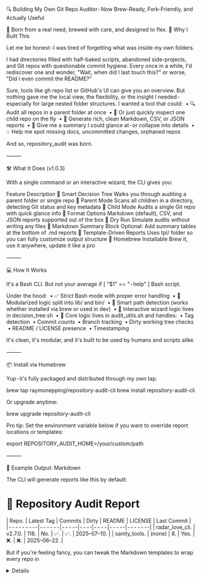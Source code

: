 🔍 Building My Own Git Repo Auditor - Now Brew-Ready, Fork-Friendly, and Actually Useful

🧠 Born from a real need, brewed with care, and designed to flex.
🤔 Why I Built This

Let me be honest - I was tired of forgetting what was inside my own folders.

I had directories filled with half-baked scripts, abandoned side-projects, and Git repos with questionable commit hygiene. Every once in a while, I'd rediscover one and wonder, "Wait, when did I last touch this?" or worse, "Did I even commit the README?"

Sure, tools like gh repo list or GitHub's UI can give you an overview. But nothing gave me the local view, the flexibility, or the insight I needed - especially for large nested folder structures. I wanted a tool that could:
 • 🔍 Audit all repos in a parent folder at once
 • 🧪 Or just quickly inspect one child repo on the fly
 • 📄 Generate rich, clean Markdown, CSV, or JSON reports
 • 🧾 Give me a summary I could glance at - or collapse into details
 • 💡 Help me spot missing docs, uncommitted changes, orphaned repos

And so, repository_audit was born.

⸻

🛠️ What It Does (v1.0.3)

With a single command or an interactive wizard, the CLI gives you:

Feature Description
🧠 Smart Decision Tree Walks you through auditing a parent folder or single repo
📁 Parent Mode Scans all children in a directory, detecting Git status and key metadata
🧒 Child Mode Audits a single Git repo with quick glance info
📄 Format Options Markdown (default), CSV, and JSON reports supported out of the box
🧪 Dry Run Simulate audits without writing any files
🧾 Markdown Summary Block Optional: Add summary tables at the bottom of .md reports
🧩 Template-Driven Reports Uses tpl/ folder so you can fully customize output structure
🍺 Homebrew Installable Brew it, use it anywhere, update it like a pro

⸻

💻 How It Works

It's a Bash CLI. But not your average if [ "$1" == " - help" ] Bash script.

Under the hood:
 • ✅ Strict Bash mode with proper error handling
 • 🔗 Modularized logic split into lib/ and bin/
 • 📂 Smart path detection (works whether installed via brew or used in dev)
 • 🧠 Interactive wizard logic lives in decision_tree.sh
 • 🧰 Core logic lives in audit_utils.sh and handles:
 • Tag detection
 • Commit counts
 • Branch tracking
 • Dirty working tree checks
 • README / LICENSE presence
 • Timestamping

It's clean, it's modular, and it's built to be used by humans and scripts alike.

⸻

📦 Install via Homebrew

Yup - it's fully packaged and distributed through my own tap.

brew tap raymonepping/repository-audit-cli
brew install repository-audit-cli

Or upgrade anytime:

brew upgrade repository-audit-cli

Pro tip: Set the environment variable below if you want to override report locations or templates:

export REPOSITORY_AUDIT_HOME=/your/custom/path

⸻

🧪 Example Output: Markdown

The CLI will generate reports like this by default:

# 🧾 Repository Audit Report

| Repo. | Latest Tag | Commits | Dirty | README | LICENSE | Last Commit |
| -  -  -  -  -  -  -  - -| -  -  -  -  -  - | -  -  -  - -| -  -  - -| -  -  -  - | -  -  -  - -| -  -  -  -  -  - -|
| radar_love_cli. | v2.7.0. | 118. | No. | ✅. | ✅. | 2025–07–10. |
| sanity_tools. | (none) | 8. | Yes. | ❌. | ❌. | 2025–06–22. |

But if you're feeling fancy, you can tweak the Markdown templates to wrap every repo in <details> blocks. Collapse less important details, highlight errors, or create a GitHub-friendly export - it's all powered by the tpl/ system.

The templates are decoupled from the logic - meaning the tool is as flexible as you need it to be.

⸻

🎯 Why "Parent" vs "Child" Mode Matters

Let's talk real use cases:
 • 🗃 Parent Mode: You've got a directory like ~/Projects with 20+ subfolders. Some are full repos, some aren't. You forgot what's in half of them. repository_audit tells you which ones:
 • Are valid Git repos
 • Have recent commits
 • Are still on main or tracking remote branches
 • Are missing documentation
 • Are dirty and probably deserve a push (👀)
 • 🧒 Child Mode: You're working on a single repo and want a quick overview - tag status, commit count, is it dirty, etc. Great for quick checks or integrating into a pre-release checklist.

Both modes are useful. That's why they both exist.

⸻

🧩 The Power of Templates

Most tools hardcode their output.

Not this one.

The CLI ships with template files:
 • audit_report_md.tpl
 • audit_report_csv.tpl
 • audit_report_json.tpl

You can:
 • 📦 Replace them to customize the layout
 • 🔧 Extend them to include new fields
 • 🧪 Preview formatting changes without touching the core logic

Template-based reporting means anyone can fork the tool and make it their own - without breaking the CLI.

⸻

🌍 Forkability & Extendability

This project was designed from day one to be fork-friendly. You can:
 • 🍴 Clone or fork the GitHub repo
 • ✏️ Tweak the tpl/ templates to your own liking
 • 🔄 Extend the core audit logic with your own lib/*.sh functions
 • 🍺 Package and tap your own version via Homebrew (brew tap myname/mycli)

And since the official templates and logic are versioned separately, your version won't interfere with mine.

⸻

🧑‍🎨 UX Plans for the Future

While v1.0.3 is already solid, I have big plans for polishing the experience.

Here's what's coming next:

✅ 1. Group Columns Logically

Prioritize the most useful fields: Repo, Tag, Commits, Dirty.

✅ 2. Collapse "Yes/No" Fields

Instead of verbose columns like README, LICENSE, Docs, compress them into a single "📄 Docs Status" column with emojis.

✅ 3. Add Markdown <details> Sections

Hide extended details for each repo in collapsible blocks - perfect for large audits.

✅ 4. Compact Table, Verbose Details Mode

Let users pick between a minimal table + detailed block style vs. full-table layouts.

All made possible by our template-first architecture.

⸻

🧠 Final Thoughts

This isn't just a fun side project.

It's a real, usable, brew-installable CLI - designed to audit your Git repos, detect red flags, and generate beautiful, exportable reports.

It helps you:
 • Keep track of what you own
 • Avoid neglected or misconfigured projects
 • Document what matters
 • Automate better with Bash

⸻

🚀 Try it Yourself

brew tap raymonepping/repository-audit-cli
brew install repository-audit-cli
repository_audit  - help

Or just run:

repository_audit

And follow the wizard. It's friendly. Promise. 🤖

⸻

🧭 Next Steps

I'm planning to:
 • Add test coverage for more edge cases
 • Polish the CSV/JSON report formatting
 • Add GitHub Actions support to auto-run audits on PRs
 • Possibly ship it as part of a broader repo hygiene toolkit

⸻

🧠 Born from How I Use AI as My DevOps Copilot

🤖 Powered by Sally  -  my AI DevOps copilot
🚀 Because automation should automate itself

📘 Journey recap: Turning From 50 Shades of Red into Blue

⸻
🧠 From Forgotten Repos to Auditable Gold: Why I Built repository_audit

"You ever open a folder and think… wait, what was this project again? Yeah. Same."

That realization - mixed with some healthy shame and curiosity - led me down a rabbit hole that became repository_audit. A Homebrew-installable CLI tool that helps you quickly understand, document, and track the state of your Git repositories - whether it's one, or an entire forgotten family tree of them.

⸻

🧩 Why I Built It

I've lost count of how often I ended up in a local folder with 30+ projects and no idea what's still active, which ones are dirty, which have a README, or whether they've been updated in the last year.

Yes, I could've written a throwaway Bash loop - but that's not the point.

I wanted something:
 • That anyone can install and run
 • That looks good in Markdown
 • That supports CSV/JSON exports for tracking
 • That I could share, use, and forget - until I need it again

Enter repository_audit.

⸻

🛠️ What It Does - and What Makes It Shine

While tools like the gh CLI and git plumbing commands can give you raw data, they don't:
 • Give you clean, human-readable reports
 • Bundle output into shareable .md, .csv, or .json
 • Provide summary blocks or allow toggling verbosity
 • Include a decision tree wizard to guide the UX
 • Ship via Homebrew so you can brew install and go

That's where this shines. It's opinionated. But flexible. And installable with a single line.

⸻

🧪 Key Features
 • ✅ Parent Mode: Scan a whole folder full of Git repos
 • 📦 Child Mode: Audit a single repository quickly
 • 📄 Export Formats:  - format markdown, csv, or json
 • 🔍 Dry Run support: simulate before writing files
 • 🧾 Summary Block: markdown footer with key stats
 • 🧠 Interactive Wizard: no need to memorize flags

Whether you're curating a GitHub portfolio, auditing a codebase, or just trying to clean up your ~/projects, this CLI helps you see what's what in seconds.

⸻

💡 UX That Asks, Not Assumes

Not everyone wants to remember flags. Sometimes you just want to run:

repository_audit

…and be guided.

So that's what it does. If no flags are passed, the CLI starts an interactive decision tree, asking you:
 • What you want to scan
 • What format to export
 • Whether to simulate or write files
 • Whether to include a summary

Power users can still go full CLI with  - parent,  - outdir, and  - format, but the wizard mode makes it friendly for casual use too.

⸻

📊 Example Use Case: Audit All Projects in a Folder

repository_audit  - parent ~/Documents/Git  - outdir ~/Desktop  - format markdown

You'll get a timestamped Markdown report like:

## 📁 Repo Audit - 2025–07–13

| Repository. | Commits | Branches | Dirty | README | License | Last Commit |
| -  -  -  -  -  -  -  -  - -| -  -  -  - -| -  -  -  -  - | -  -  - -| -  -  -  - | -  -  -  - -| -  -  -  -  -  - -|
| repository_audit. | 146. | 2. | No. | ✅. | ✅. | 2025–07–13. |
| radar_love_cli. | 378. | 3. | Yes. | ✅. | ✅. | 2025–07–10. |

Yes - it's going to get prettier. More on that soon.

⸻

🛣️ The Road Ahead

We're just getting started.

Here's what's cooking for upcoming versions:
 • ✨ Collapsible <details> sections in Markdown
 • 🧠 Grouped columns and compact visual layout
 • 📛 Badge support for README, LICENSE, Tests, etc.
 • 📊 Cross-repo summaries like most stale, most active
 • ☁️ Optional GitHub API support (for public repos)

Oh - and of course, all of this is driven by templating. Meaning every format (.md, .csv, .json) is tweakable via tpl/ so you can customize, override, or extend it yourself.

⸻

🧪 Dev-friendly, Brew-installable

This was never meant to stay locked to my local machine.

brew tap raymonepping/repository-audit-cli
brew install repository-audit-cli

Or update via:

brew upgrade repository-audit-cli

The formula handles paths correctly and supports REPOSITORY_AUDIT_HOME overrides if you're developing locally.

⸻

🤝 In Closing: It's For You. And Me.

Whether you're:
 • Auditing legacy code
 • Preparing a compliance snapshot
 • Cleaning your repo graveyard
 • Or just making peace with the chaos of your dev folders…

This tool gives you clarity, fast.

And for me? It's become a habit. A simple way to reconnect with code I forgot I wrote, and start owning it again.

⸻

🚀 Want to Contribute?

PRs welcome. Ideas welcome. Feedback welcome. This is just v1.0.x - the real fun begins now.

And remember:

"You can't improve what you don't know you have."

⸻
🚀 Bringing Git Repository Audits into the Future

Have you ever looked at a massive folder filled with numerous Git repositories and thought: "Do I even remember what's in here? Are they up-to-date? Which of these still lack proper documentation or licenses?" I sure have. As a DevOps engineer and automation enthusiast, I love structure, clarity, and above all - automation.

Let me introduce you to a tool that brings all these things neatly together: repository_audit.

⸻

🌟 The Problem: The Chaos of Git Management

I often found myself facing two recurring challenges:
 • Parent-level audits: Navigating folders with dozens (sometimes even hundreds!) of Git repositories, and quickly understanding their overall health.
 • Child-level audits: Needing a lightning-fast overview of just one single repository's status, especially when I'm about to hand it off, archive it, or start working on it again.

Sure, there are tools like git status and various GitHub integrations that can handle isolated pieces of the puzzle. But there wasn't a straightforward, flexible tool that could swiftly provide clear insights - especially not in multiple formats.

So I decided to create my own, streamlined CLI toolkit to fill that gap.

⸻

🛠 My Solution: Meet repository_audit

With repository_audit, you get a single, unified CLI that's flexible enough to adapt to both broad and narrow scopes of audits - depending on your needs.

What makes it special?
 • 📂 Flexible Audit Scopes: Audit entire parent directories with ease, or zero in on a specific repository. Sometimes you just forget about your 'children', and having the ability to audit them all at once feels like parenting done right.
 • 📋 Multi-Format Reporting: JSON, CSV, and Markdown support out-of-the-box. JSON and CSV make data integrations effortless, and Markdown provides beautiful, readable documentation for human reviewers.
 • 🎛 Template-driven Reports: The Markdown format is entirely driven by flexible templates (tpl files). That means your reports evolve alongside your needs, and customization is limitless.
 • 💎 Brew Integration: It's not just a script - it's now a Homebrew CLI! One brew install command, and your entire audit toolkit is installed. I love convenience, and I bet you do too.
 • 🌟 Interactive Decision Tree: No need to remember cryptic flags. Just type repository_audit and let the intuitive, interactive wizard guide you step-by-step. Simplicity meets power, wrapped in a smooth UX.

⸻

🎨 An Elegant User Experience

Here's the real magic: UX and clarity. Let me give you a taste of how straightforward it feels:

$ repository_audit
🧠 Welcome to the Repository Audit Wizard

📁 What do you want to audit?
1) Parent folder
2) Child repo
3) Quit
#? 1

📂 Enter parent folder path to scan [default: current]: ./projects

📝 Select output format:
1) Markdown
2) CSV
3) JSON
#? 1

📦 Output directory [default: current]: ./audits

🔍 Enable dry run (no file creation)? [y/N]: n
🧾 Include summary block at the end (markdown only)? [y/N]: y

🚀 Execute audit now? [Y/n]: y

And just like that, you get a beautiful, structured report clearly summarizing the critical aspects of your Git repositories.

⸻

🎯 Future Roadmap & Suggestions for Enhanced Experience

Great tools never sit still. I'm continually thinking about the next wave of enhancements, especially around how our Markdown reports could become even more intuitive and informative. Here's a preview of some upcoming enhancements:
 • Logical Column Grouping: Clarity is key - group columns logically, collapsing similar metadata into clear categories.
 • Single-Column "Docs" Status: Reduce clutter. Combine README, LICENSE, and other yes/no fields into one concise visual indicator.
 • Collapsible Sections: Leveraging Markdown's collapsible <details> sections, we'll soon provide compact high-level summaries, with hidden verbose detail accessible just one click away.
 • Compact Table & Verbose Details: Quick-glance summary tables backed by detailed per-repository deep dives. Perfect for overviews and detailed reviews alike.
 • Dynamic Emoji Indicators: Bring intuitive visualization with clear emoji indicators - at a glance, understand your repo's health status (✅, ⚠️, 🚫).
 • Interactive HTML Report: Generate interactive HTML-based summaries with collapsible details, filters, and search capabilities directly from CLI output.

⸻

🎖 Why Use repository_audit?

Here's the wow-factor clearly spelled out:
 • Automation-First Mindset: No more manual checkups - automate your audits and spend your valuable time on impactful development tasks.
 • Clarity at a Glance: Quickly understand the state of your repositories without diving into each manually.
 • Customization: Report layouts adapt to your specific needs. Need extra detail? Done. Want it cleaner? Easy.
 • Convenience & Integration: Easy installation via Homebrew and seamless integration with your existing scripts and CI/CD pipelines.
 • Beautiful & Intuitive: Friendly UX, intuitive CLI wizards, and polished reports. It's a tool you'll genuinely enjoy using.

⸻

🧠 Final Thoughts & Next Steps

I started this project from a personal need - to simplify and automate what was previously tedious and manual. Now, after polishing and packaging it up into an easy-to-install Homebrew formula, I believe it's ready for others to benefit from.

And yet, it's only the beginning. More enhancements are coming - interactive HTML reports, dynamic template generation, and smarter decision logic to name just a few.

The best part? It's entirely open, flexible, and driven by real-world use cases. I'd love your feedback, suggestions, or feature requests to make repository_audit even more powerful.

Give it a try:

brew tap raymonepping/repository-audit-cli
brew install repository-audit-cli

repository_audit  - help

Let me know your thoughts - together, let's make Git repository audits painless and powerful.

🧠 Born from How I Use AI as My DevOps Copilot
🤖 Powered by Sally - my AI DevOps copilot
🚀 Because automation should automate itself.
-
Automating Git Repository Audits with Repository Audit CLI

Managing multiple Git repositories, either as a developer or within enterprise teams, often becomes cumbersome. I realized this pain point personally while juggling various GitHub projects and local repositories. Tracking down individual repository health, checking documentation presence, or ensuring standardized metadata across repositories quickly becomes an overwhelming chore.

Why Another Audit Tool?

Sure, plenty of auditing tools already exist. The GitHub API can provide repository details, git CLI scripts can run simple checks, and custom Python scripts can flexibly generate various reports. However, they lacked ease of use, user-centric design, and the ability to provide quick insights without manual coding or API handling each time.

I wanted something:
 • Interactive & intuitive for quick everyday use.
 • Capable of handling both individual repos (child) and entire directories of repositories (parent).
 • Generating reports in multiple formats (Markdown, CSV, JSON) for diverse needs.
 • Easy to distribute and manage via Homebrew.

That's why I created Repository Audit CLI.

Introducing Repository Audit CLI

This CLI tool effortlessly audits Git repositories, providing detailed yet readable reports. The interactive decision tree allows intuitive, error-free inputs.

UX & User-Centric Design

The decision to integrate an interactive wizard was intentional:
 • Reducing Cognitive Load: By offering numbered menus, users have fewer opportunities for input errors.
 • Flexibility & Clarity: Users effortlessly choose the parent or child mode, select output formats, and specify output directories.

The interactive approach made the tool much more approachable and reduced barriers, especially for users less comfortable with complex CLI arguments.

Real-World Use Cases
 • Enterprise Teams: Quickly audit numerous repositories for missing README or LICENSE files for compliance purposes.
 • Personal Developers: Rapid overview of personal GitHub or local repositories, identifying neglected repositories at a glance.
 • Open Source Maintainers: Easy checks across many repositories for documentation presence and codebase consistency.

Imagine managing 50+ microservices as separate Git repositories. Running individual manual checks would be time-consuming. Repository Audit CLI scans all child repositories from the parent folder effortlessly, producing clear, actionable reports.

Technical Architecture & Decisions

Several technical choices shaped the tool:
 • Modular Bash Scripts: Lightweight, fast, and highly compatible.
 • Template-Based Reports: .tpl files for each report format offer flexible and customizable outputs.
 • Homebrew Distribution: Simplifies installation, updates, and management, making it accessible even to less technical users.

The choice of Homebrew significantly streamlined user adoption and version management.

Comparative Analysis

Feature GitHub API git CLI Scripts Custom Python Scripts Repository Audit CLI
User-Friendly UX ❌ ❌ ⚠️ ✅ Intuitive Wizard
Speed ⚠️ ✅ ⚠️ ✅ Fast & Efficient
Output Formats JSON Manual Coding Custom ✅ MD, CSV, JSON
Flexibility ⚠️ ❌ ✅ Complex ✅ Highly Customizable

This comparison clarifies Repository Audit CLI's distinct advantages in ease of use, flexibility, and quick adoption.

Future Roadmap

As powerful as it already is, I envision even more improvements:
 • Enhanced Markdown Reports: Collapsible sections, clearer formatting, grouped logical columns.
 • Automated Scheduled Audits: Integrate with cron jobs or CI/CD pipelines.
 • Advanced GitHub Integration: Leveraging GitHub Actions for event-driven audit automation.
 • Web-Based UI Dashboard: A visual and interactive repository analytics platform.

Community & Open Source Engagement

Open-source at its core, Repository Audit CLI thrives on community contributions:
 • Contribute new templates for reporting.
 • Report bugs, request features, or submit PRs on GitHub.
 • Provide feedback to shape future development.

The GitHub repository actively welcomes contributions and collaboration, ensuring the CLI evolves to meet user needs.

Lessons Learned & Reflections

Creating Repository Audit CLI taught me valuable lessons:
 • UX Matters: Simple design changes drastically reduced friction.
 • Flexibility Through Templates: Supporting multiple output formats greatly increased utility.
 • Homebrew Advantage: Simplifying distribution vastly improved accessibility.

These insights continue to influence my approach to future tool development.

Conclusion & Next Steps

Repository Audit CLI is a powerful, intuitive, and flexible auditing tool designed explicitly with user experience in mind. It simplifies auditing at scale, generates clear reports, and offers unmatched flexibility through its template system.

Next, I aim to refine report readability further, introduce automated scheduling, and expand community engagement. I invite you to explore the tool, contribute your ideas, and help shape its future.

Because auditing Git repositories should be as effortless as committing code.

Explore Repository Audit CLI on GitHub: https://github.com/raymonepping/repository_audit_cli
 - 
Perfect - here's how we can inject that "wow" reflection directly into the article, without sounding boastful or breaking the narrative flow.
🧠 Dev-First by Design: Why This Tool is Different
Let's be honest - there are other tools that parse Git, export logs, or even generate CSVs. But here's why this little CLI punches way above its weight:
 • 🌳 Parent & Child Mode:
Most tools audit a single repo. We built both:
 • Parent Mode to crawl and rediscover long-forgotten projects in bulk.
 • Child Mode for fast diagnostics in one specific repo.
It's a lifeline for developers juggling too many folders and side quests.
 • 🧪 Multi-Format Reports:
Markdown for humans. CSV for spreadsheets. JSON for pipelines.
Choose your output with a flag - no reformatting needed.
 • 📦 Templated Output with tpl/:
You don't like the report? Tweak the template.
We separated logic from rendering so anyone can tailor the output without rewriting logic.
 • ☕ Instant Value - No Setup:
No tokens. No .gitconfig. No onboarding.
You can run it right after install and get value within 10 seconds.
 • 🍺 Brew-Ready and Portable:
The CLI installs via Homebrew and plays nicely with version bumps,  - help,  - version, and even dry runs - making it feel more like a polished open-source package than a throwaway Bash script.
This isn't just another utility script. It's the beginning of a self-healing Git hygiene habit - the kind of tool that makes sense on a Friday afternoon, and shines on a Monday morning.